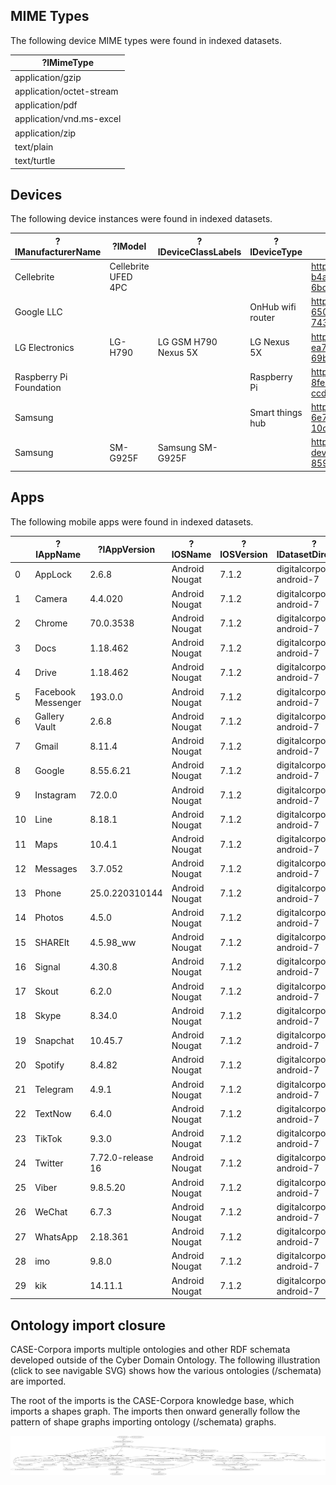 <!--
WARNING - The README.md file is generated from README.md.in and various data sources.  If you want to modify narrative text, modify README.md.in.  If results in tables need to be updated, please revise, or request revision to, the appropriate data files.
-->


## MIME Types

The following device MIME types were found in indexed datasets.

| ?lMimeType               |
|--------------------------|
| application/gzip         |
| application/octet-stream |
| application/pdf          |
| application/vnd.ms-excel |
| application/zip          |
| text/plain               |
| text/turtle              |


## Devices

The following device instances were found in indexed datasets.

| ?lManufacturerName      | ?lModel             | ?lDeviceClassLabels   | ?lDeviceType      | ?nDevice                                                                  |
|-------------------------|---------------------|-----------------------|-------------------|---------------------------------------------------------------------------|
| Cellebrite              | Cellebrite UFED 4PC |                       |                   | http://example.org/kb/tool-b4a1e39e-6f13-483a-9929-6bdf606ef879           |
| Google LLC              |                     |                       | OnHub wifi router | http://example.org/kb/device-650599c6-701f-4f2e-becb-74398b366ba3         |
| LG Electronics          | LG-H790             | LG GSM H790 Nexus 5X  | LG Nexus 5X       | http://example.org/kb/device-ea732801-7d0e-46ac-a028-69b782c97a46         |
| Raspberry Pi Foundation |                     |                       | Raspberry Pi      | http://example.org/kb/device-8fe70491-26c5-4226-a735-ccda10e1a73a         |
| Samsung                 |                     |                       | Smart things hub  | http://example.org/kb/device-6e718fd4-d876-4f81-8d58-10c21a741a70         |
| Samsung                 | SM-G925F            | Samsung SM-G925F      |                   | http://example.org/kb/samsung-device-2b5e3fe8-09a7-4c36-859a-5f669e7a1610 |


## Apps

The following mobile apps were found in indexed datasets.

|    | ?lAppName          | ?lAppVersion      | ?lOSName       | ?lOSVersion   | ?lDatasetDirectory       |
|----|--------------------|-------------------|----------------|---------------|--------------------------|
|  0 | AppLock            | 2.6.8             | Android Nougat | 7.1.2         | digitalcorpora-android-7 |
|  1 | Camera             | 4.4.020           | Android Nougat | 7.1.2         | digitalcorpora-android-7 |
|  2 | Chrome             | 70.0.3538         | Android Nougat | 7.1.2         | digitalcorpora-android-7 |
|  3 | Docs               | 1.18.462          | Android Nougat | 7.1.2         | digitalcorpora-android-7 |
|  4 | Drive              | 1.18.462          | Android Nougat | 7.1.2         | digitalcorpora-android-7 |
|  5 | Facebook Messenger | 193.0.0           | Android Nougat | 7.1.2         | digitalcorpora-android-7 |
|  6 | Gallery Vault      | 2.6.8             | Android Nougat | 7.1.2         | digitalcorpora-android-7 |
|  7 | Gmail              | 8.11.4            | Android Nougat | 7.1.2         | digitalcorpora-android-7 |
|  8 | Google             | 8.55.6.21         | Android Nougat | 7.1.2         | digitalcorpora-android-7 |
|  9 | Instagram          | 72.0.0            | Android Nougat | 7.1.2         | digitalcorpora-android-7 |
| 10 | Line               | 8.18.1            | Android Nougat | 7.1.2         | digitalcorpora-android-7 |
| 11 | Maps               | 10.4.1            | Android Nougat | 7.1.2         | digitalcorpora-android-7 |
| 12 | Messages           | 3.7.052           | Android Nougat | 7.1.2         | digitalcorpora-android-7 |
| 13 | Phone              | 25.0.220310144    | Android Nougat | 7.1.2         | digitalcorpora-android-7 |
| 14 | Photos             | 4.5.0             | Android Nougat | 7.1.2         | digitalcorpora-android-7 |
| 15 | SHAREIt            | 4.5.98_ww         | Android Nougat | 7.1.2         | digitalcorpora-android-7 |
| 16 | Signal             | 4.30.8            | Android Nougat | 7.1.2         | digitalcorpora-android-7 |
| 17 | Skout              | 6.2.0             | Android Nougat | 7.1.2         | digitalcorpora-android-7 |
| 18 | Skype              | 8.34.0            | Android Nougat | 7.1.2         | digitalcorpora-android-7 |
| 19 | Snapchat           | 10.45.7           | Android Nougat | 7.1.2         | digitalcorpora-android-7 |
| 20 | Spotify            | 8.4.82            | Android Nougat | 7.1.2         | digitalcorpora-android-7 |
| 21 | Telegram           | 4.9.1             | Android Nougat | 7.1.2         | digitalcorpora-android-7 |
| 22 | TextNow            | 6.4.0             | Android Nougat | 7.1.2         | digitalcorpora-android-7 |
| 23 | TikTok             | 9.3.0             | Android Nougat | 7.1.2         | digitalcorpora-android-7 |
| 24 | Twitter            | 7.72.0-release 16 | Android Nougat | 7.1.2         | digitalcorpora-android-7 |
| 25 | Viber              | 9.8.5.20          | Android Nougat | 7.1.2         | digitalcorpora-android-7 |
| 26 | WeChat             | 6.7.3             | Android Nougat | 7.1.2         | digitalcorpora-android-7 |
| 27 | WhatsApp           | 2.18.361          | Android Nougat | 7.1.2         | digitalcorpora-android-7 |
| 28 | imo                | 9.8.0             | Android Nougat | 7.1.2         | digitalcorpora-android-7 |
| 29 | kik                | 14.11.1           | Android Nougat | 7.1.2         | digitalcorpora-android-7 |


## Ontology import closure

CASE-Corpora imports multiple ontologies and other RDF schemata developed outside of the Cyber Domain Ontology.  The following illustration (click to see navigable SVG) shows how the various ontologies (/schemata) are imported.

The root of the imports is the CASE-Corpora knowledge base, which imports a shapes graph.  The imports then onward generally follow the pattern of shape graphs importing ontology (/schemata) graphs.

![Transitive import closure](import_closure.svg)
